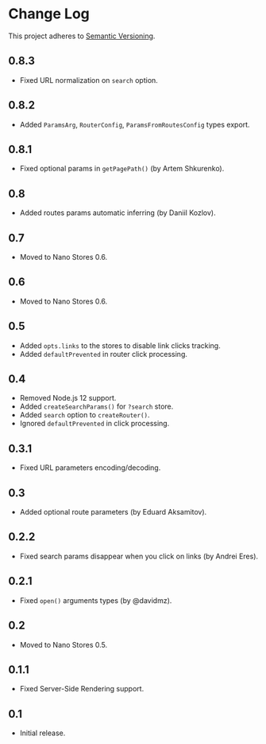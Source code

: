# Change Log
This project adheres to [Semantic Versioning](http://semver.org/).

## 0.8.3
* Fixed URL normalization on `search` option.

## 0.8.2
* Added `ParamsArg`, `RouterConfig`, `ParamsFromRoutesConfig` types export.

## 0.8.1
* Fixed optional params in `getPagePath()` (by Artem Shkurenko).

## 0.8
* Added routes params automatic inferring (by Daniil Kozlov).

## 0.7
* Moved to Nano Stores 0.6.

## 0.6
* Moved to Nano Stores 0.6.

## 0.5
* Added `opts.links` to the stores to disable link clicks tracking.
* Added `defaultPrevented` in router click processing.

## 0.4
* Removed Node.js 12 support.
* Added `createSearchParams()` for `?search` store.
* Added `search` option to `createRouter()`.
* Ignored `defaultPrevented` in click processing.

## 0.3.1
* Fixed URL parameters encoding/decoding.

## 0.3
* Added optional route parameters (by Eduard Aksamitov).

## 0.2.2
* Fixed search params disappear when you click on links (by Andrei Eres).

## 0.2.1
* Fixed `open()` arguments types (by @davidmz).

## 0.2
* Moved to Nano Stores 0.5.

## 0.1.1
* Fixed Server-Side Rendering support.

## 0.1
* Initial release.

